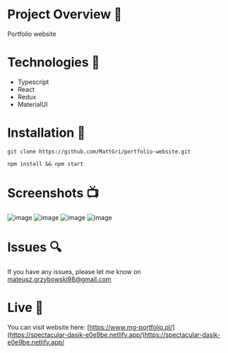 # Project Overview 🎉
Portfolio website

# Technologies 🔧

- Typescript
- React
- Redux
- MaterialUI

# Installation 💾

`git clone https://github.com/MattGri/portfolio-website.git`

`npm install && npm start`

# Screenshots 📺
![image](https://user-images.githubusercontent.com/61913031/232426659-95af718d-4295-4cbf-ae24-5477e0c6e800.png)
![image](https://github.com/MattGri/portfolio-website/assets/61913031/11c7b810-4c76-4e68-b874-6d0233116534)
![image](https://user-images.githubusercontent.com/61913031/232426714-9585b0f8-f2d5-4528-bbfc-0e4ef8930ba4.png)
![image](https://user-images.githubusercontent.com/61913031/232426761-6f1e84a2-7f2a-4bc1-bff0-e152846c2265.png)



# Issues 🔍

If you have any issues, please let me know on mateusz.grzybowski98@gmail.com

# Live 📍

You can visit website here: [https://www.mg-portfolio.pl/](https://spectacular-dasik-e0e9be.netlify.app/)https://spectacular-dasik-e0e9be.netlify.app/

